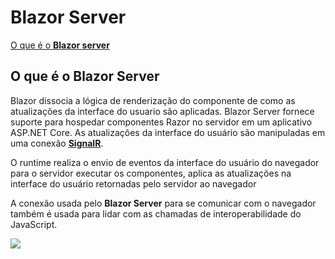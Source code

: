 # Blazor Server

[O que é o **Blazor server**](#BlazorServer)


## <a name="BlazorServer"></a> O que é o Blazor Server

Blazor dissocia a lógica de renderização do componente de como as atualizações da interface do usuario são aplicadas. Blazor Server fornece suporte para hospedar componentes Razor no servidor em um aplicativo ASP.NET Core. As atualizações da interface do usuário são manipuladas em uma conexão [**SignalR**](https://docs.microsoft.com/pt-br/aspnet/core/signalr/introduction?view=aspnetcore-3.1).

O runtime realiza o envio de eventos da interface do usuário do navegador para o servidor executar os componentes, aplica as atualizações na interface do usuário retornadas pelo servidor ao navegador

A conexão usada pelo **Blazor Server** para se comunicar com o navegador também é usada para lidar com as chamadas de interoperabilidade do JavaScript.

![](https://docs.microsoft.com/pt-br/aspnet/core/blazor/index/_static/blazor-server.png?vie)